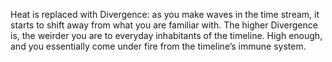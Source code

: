 Heat is replaced with Divergence: as you make waves in the time stream, it starts to shift away from what you are familiar with. The higher Divergence is, the weirder you are to everyday inhabitants of the timeline. High enough, and you essentially come under fire from the timeline’s immune system.
